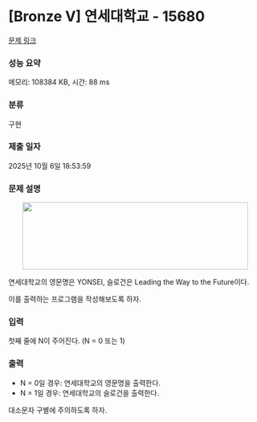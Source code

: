 # [Bronze V] 연세대학교 - 15680 

[문제 링크](https://www.acmicpc.net/problem/15680) 

### 성능 요약

메모리: 108384 KB, 시간: 88 ms

### 분류

구현

### 제출 일자

2025년 10월 6일 18:53:59

### 문제 설명

<p style="text-align: center; user-select: auto !important;"><img alt="" src="https://onlinejudgeimages.s3-ap-northeast-1.amazonaws.com/problem/15680/1.png" style="width: 449px; height: 134px; user-select: auto !important;"></p>

<p style="user-select: auto !important;">연세대학교의 영문명은 YONSEI, 슬로건은 Leading the Way to the Future이다.</p>

<p style="user-select: auto !important;">이를 출력하는 프로그램을 작성해보도록 하자.</p>

### 입력 

 <p style="user-select: auto !important;">첫째 줄에 N이 주어진다. (N = 0 또는 1)</p>

### 출력 

 <ul style="user-select: auto !important;">
	<li style="user-select: auto !important;">N = 0일 경우: 연세대학교의 영문명을 출력한다.</li>
	<li style="user-select: auto !important;">N = 1일 경우: 연세대학교의 슬로건을 출력한다.</li>
</ul>

<p style="user-select: auto !important;">대소문자 구별에 주의하도록 하자.</p>

